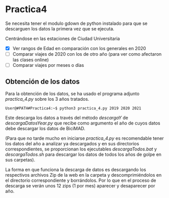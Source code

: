 # Practica4

Se necesita tener el modulo gdown de python instalado para que se descarguen los datos la primera vez que se ejecuta.

Centrándose en las estaciones de Ciudad Universitaria

- [X] Ver rangos de Edad en comparación con los generales en 2020
- [ ] Comparar viajes de 2020 con los de otro año (para ver como afectaron las clases online)
- [ ] Comparar viajes por meses o días

## Obtención de los datos
Para la obtención de los datos, se ha usado el programa adjunto _practica_4.py_ sobre los 3 años tratados.

```console
User@#PATH#Practica4:~$ python3 practica_4.py 2019 2020 2021
```

Este descarga los datos a través del método _descargaY_ de _descargaDatosYear.py_ que recibe como argumento el año de cuyos datos debe descargar los datos de BiciMAD.

(Para que no tarde mucho en iniciarse _practica_4.py_ es recomendable tener los datos del año a analizar ya descargados y en sus directorios correspondientes, se proporcionan los ejecutables _descargaTodos.bat_ y _descargaTodos.sh_ para descargar los datos de todos los años de golpe en sus carpetas).

La forma en que funciona la descarga de datos es descargando los respectivos archivos Zip de la web en la carpeta y descomprimiéndolos en el directorio correspondiente y borrándolos. Por lo que en el proceso de descarga se verán unos 12 zips (1 por mes) aparecer y desaparecer por año.
